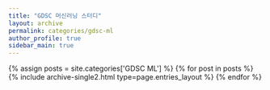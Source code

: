 ```yaml
---
title: "GDSC 머신러닝 스터디"
layout: archive
permalink: categories/gdsc-ml
author_profile: true
sidebar_main: true
---
```


{% assign posts = site.categories['GDSC ML'] %}
{% for post in posts %} {% include archive-single2.html type=page.entries_layout %} {% endfor %}
